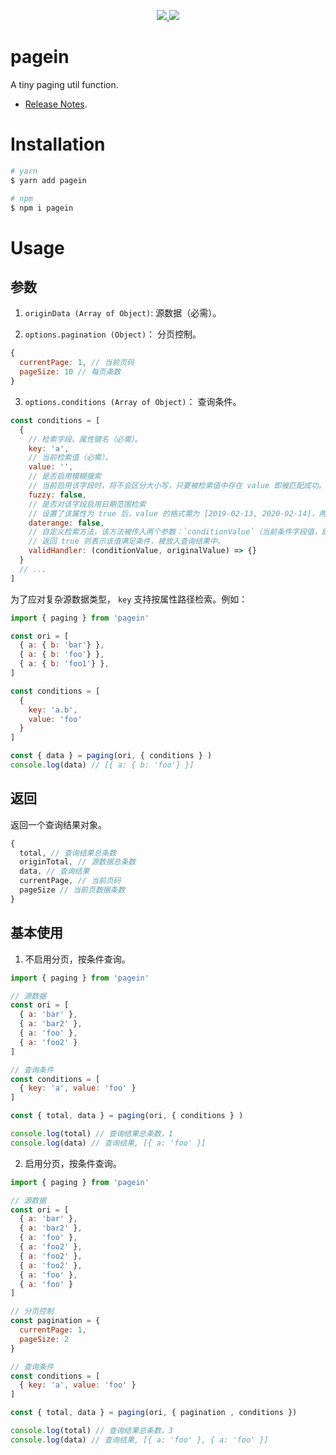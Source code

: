 <p align="center">
  <a href="https://www.npmjs.org/package/pagein">
    <img src="https://img.shields.io/npm/v/pagein.svg">
  </a>
  <a href="https://npmcharts.com/compare/pagein?minimal=true">
    <img src="https://img.shields.io/npm/dm/pagein.svg">
  </a>
  <br>
</p>

# pagein

A tiny paging util function.

- [Release Notes](./CHANGELOG.md).

# Installation

``` bash
# yarn
$ yarn add pagein

# npm
$ npm i pagein
```

# Usage

## 参数

1. `originData (Array of Object)`: 源数据（必需）。

2. `options.pagination (Object)`： 分页控制。

``` js
{
  currentPage: 1, // 当前页码
  pageSize: 10 // 每页条数
}
```

3. `options.conditions (Array of Object)`： 查询条件。

``` js
const conditions = [
  {
    // 检索字段、属性键名（必需）。
    key: 'a', 
    // 当前检索值（必需）。
    value: '', 
    // 是否启用模糊搜索
    // 当前启用该字段时，将不会区分大小写，只要被检索值中存在 value 即被匹配成功。
    fuzzy: false, 
    // 是否对该字段启用日期范围检索
    // 设置了该属性为 true 后，value 的格式需为 [2019-02-13, 2020-02-14]，两个值可以被 new Date() 解析即可。
    daterange: false, 
    // 自定义检索方法，该方法被传入两个参数：`conditionValue`（当前条件字段值，即 value ），`originalValue`（源数据中对应字段值）。
    // 返回 true 则表示该值满足条件，被放入查询结果中。
    validHandler: (conditionValue, originalValue) => {}
  }
  // ...
]
```

为了应对复杂源数据类型， `key` 支持按属性路径检索。例如：

``` js
import { paging } from 'pagein'

const ori = [
  { a: { b: 'bar'} },
  { a: { b: 'foo'} },
  { a: { b: 'foo1'} },
]

const conditions = [
  {
    key: 'a.b',
    value: 'foo'
  }
]

const { data } = paging(ori, { conditions } )
console.log(data) // [{ a: { b: 'foo'} }]
```


## 返回

返回一个查询结果对象。

``` js
{
  total, // 查询结果总条数
  originTotal, // 源数据总条数
  data, // 查询结果
  currentPage, // 当前页码
  pageSize // 当前页数据条数
}
```

## 基本使用

1. 不启用分页，按条件查询。

``` js
import { paging } from 'pagein'

// 源数据
const ori = [
  { a: 'bar' },
  { a: 'bar2' },
  { a: 'foo' },
  { a: 'foo2' }
]

// 查询条件
const conditions = [
  { key: 'a', value: 'foo' }
]

const { total, data } = paging(ori, { conditions } )

console.log(total) // 查询结果总条数，1
console.log(data) // 查询结果, [{ a: 'foo' }]
```

2. 启用分页，按条件查询。

``` js
import { paging } from 'pagein'

// 源数据
const ori = [
  { a: 'bar' },
  { a: 'bar2' },
  { a: 'foo' },
  { a: 'foo2' },
  { a: 'foo2' },
  { a: 'foo2' },
  { a: 'foo' },
  { a: 'foo' }
]

// 分页控制
const pagination = {
  currentPage: 1, 
  pageSize: 2
}

// 查询条件
const conditions = [
  { key: 'a', value: 'foo' }
]

const { total, data } = paging(ori, { pagination , conditions })

console.log(total) // 查询结果总条数，3
console.log(data) // 查询结果, [{ a: 'foo' }, { a: 'foo' }]
```


